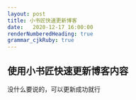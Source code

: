 ```yaml
---
layout: post
title: 小书匠快速更新博客
date:   2020-12-17 16:00:00
renderNumberedHeading: true
grammar_cjkRuby: true
---
```


## 使用小书匠快速更新博客内容
没什么要说的，可以更新成功就行